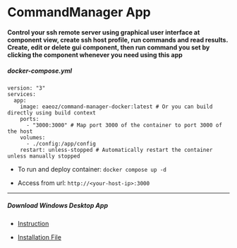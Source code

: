 # CommandManager App

#### Control your ssh remote server using graphical user interface at component view, create ssh host profile, run commands and read results. Create, edit or delete gui component, then run command you set by clicking the component whenever you need using this app

##### docker-compose.yml

```
version: "3"
services:
  app:
    image: eaeoz/command-manager-docker:latest # Or you can build directly using build context
    ports:
      - "3000:3000" # Map port 3000 of the container to port 3000 of the host
    volumes:
      - ./config:/app/config
    restart: unless-stopped # Automatically restart the container unless manually stopped
```

- To run and deploy container:
  `docker compose up -d`

- Access from url:
  `http://<your-host-ip>:3000`

---

##### Download Windows Desktop App

- [Instruction](https://github.com/eaeoz/command-manager-windows)

- [Installation File](https://drive.google.com/drive/folders/1Fw_sANe6mx-e9P2E3e_leCb6ssTtbbGt?usp=drive_link)
